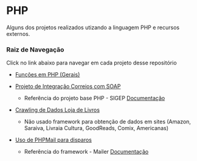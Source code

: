 # PHP

Alguns dos projetos realizados utizando a linguagem PHP e recursos externos. 

### Raiz de Navegação

Click no link abaixo para navegar em cada projeto desse repositório

* [Funções em PHP (Gerais)](https://github.com/wilsonfalcao/PHP/tree/main/AlgorithmFunctions)

* [Projeto de Integração Correios com SOAP ](https://github.com/wilsonfalcao/PHP/tree/main/Integra%C3%A7%C3%A3o%20com%20Sistema%20Correios%20(SIGEP))
    
    * Referência do projeto base PHP - SIGEP [Documentação](https://github.com/stavarengo/php-sigep)

* [Crawling de Dados Loja de Livros](https://github.com/wilsonfalcao/PHP/tree/main/CrawlingModels)
  
  * Não usado framework para obtenção de dados em sites (Amazon, Saraiva, Livraia Cultura, GoodReads, Comix, Americanas)
  
* [Uso de PHPMail para disparos](https://github.com/wilsonfalcao/PHP/tree/main/CrawlingModels)
  
   * Referência do framework - Mailer [Documentação](https://github.com/PHPMailer/PHPMailer)
